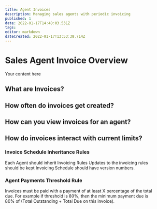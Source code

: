 ```yaml
---
title: Agent Invoices
description: Managing sales agents with periodic invoicing
published: 1
date: 2022-01-17T14:48:03.531Z
tags: 
editor: markdown
dateCreated: 2022-01-17T13:53:38.714Z
---
```


# Sales Agent Invoice Overview
Your content here


## What are Invoices?

## How often do invoices get created?

## How can you view invoices for an agent?

## How do invoices interact with current limits?


### Invoice Schedule Inheritance Rules

Each Agent should inherit Invoicing Rules
Updates to the invoicing rules should be kept
Invoicing Schedule should have version numbers.
### Agent Payments Threshold Rule
Invoices must be paid with a payment of at least X percentage of the total due.
For example if threshold is 80%, then the minimum payment due is 80% of (Total Outstanding + Total Due on this invoice).
